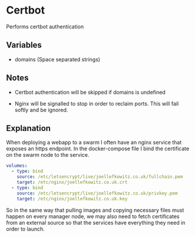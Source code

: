 # Certbot

Performs certbot authentication

## Variables

- domains (Space separated strings)

## Notes

- Certbot authentication will be skipped if domains is undefined

- Nginx will be signalled to stop in order to reclaim ports. This will fail softly and be ignored.

## Explanation

When deploying a webapp to a swarm I often have an nginx service that exposes an https endpoint. In the docker-compose file I bind the certificate on the swarm node to the service.

```yml
volumes:
  - type: bind
    source: /etc/letsencrypt/live/joellefkowitz.co.uk/fullchain.pem
    target: /etc/nginx/joellefkowitz.co.uk.crt
  - type: bind
    source: /etc/letsencrypt/live/joellefkowitz.co.uk/privkey.pem
    target: /etc/nginx/joellefkowitz.co.uk.key
```

So in the same way that pulling images and copying necessary files must happen on every manager node, we may also need to fetch certificates from an external source so that the services have everything they need in order to launch.
